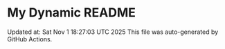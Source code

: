 # My Dynamic README
Updated at: Sat Nov  1 18:27:03 UTC 2025
This file was auto-generated by GitHub Actions.
